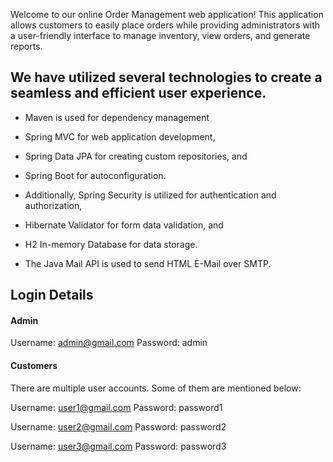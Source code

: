 
Welcome to our online Order Management web application!
This application allows customers to easily place orders while providing administrators with a
user-friendly interface to manage inventory, view orders, and generate reports.



## We have utilized several technologies to create a seamless and efficient user experience.
- Maven is used for dependency management
- Spring MVC for web application development,
- Spring Data JPA for creating custom repositories, and
- Spring Boot for autoconfiguration.

- Additionally, Spring Security is utilized for authentication and authorization,
- Hibernate Validator for form data validation, and
- H2 In-memory Database for data storage.
- The Java Mail API is used to send HTML E-Mail over SMTP.


## Login Details

#### Admin
Username: admin@gmail.com
Password: admin

#### Customers
There are multiple user accounts. Some of them are mentioned below:

Username: user1@gmail.com
Password: password1

Username: user2@gmail.com
Password: password2

Username: user3@gmail.com
Password: password3
